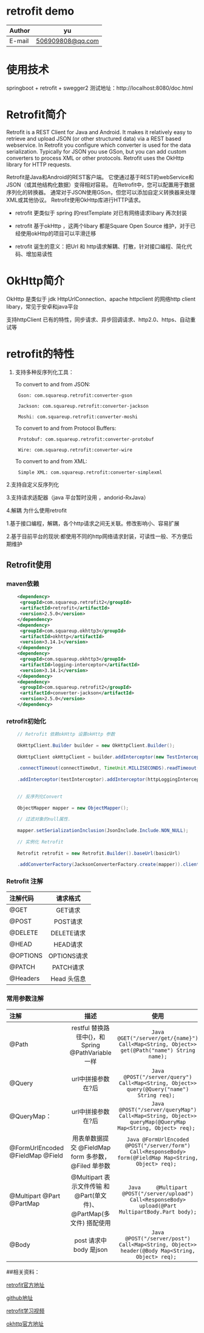 # retrofit demo

|Author|yu|
|---|---
|E-mail|506909808@qq.com

# 使用技术
springboot + retrofit + swegger2
测试地址：http://localhost:8080/doc.html

# Retrofit简介

Retrofit is a REST Client for Java and Android. It makes it relatively easy to retrieve and upload JSON (or other structured data) via a REST based webservice. In Retrofit you configure which converter is used for the data serialization. Typically for JSON you use GSon, but you can add custom converters to process XML or other protocols. Retrofit uses the OkHttp library for HTTP requests.

Retrofit是Java和Android的REST客户端。 它使通过基于REST的webService和JSON（或其他结构化数据）变得相对容易。 在Retrofit中，您可以配置用于数据序列化的转换器。 通常对于JSON使用GSon，但您可以添加自定义转换器来处理XML或其他协议。 Retrofit使用OkHttp库进行HTTP请求。


* retrofit 更类似于 spring 的restTemplate 对已有网络请求libary 再次封装

* retrofit 基于okHttp ，这两个libary 都是Square Open Source 维护，对于已经使用okHttp的项目可以平滑迁移

* retrofit 诞生的意义：把Url 和 http请求解耦、打散，针对接口编程、简化代码、增加易读性

# OkHttp简介

OkHttp 是类似于 jdk HttpUrlConnection、apache httpclient 的网络http client libary，常见于安卓和java平台

支持httpClient 已有的特性，同步请求、异步回调请求、http2.0、https、自动重试等

# retrofit的特性

1. 支持多种反序列化工具：

    To convert to and from JSON:

        Gson: com.squareup.retrofit:converter-gson

        Jackson: com.squareup.retrofit:converter-jackson

        Moshi: com.squareup.retrofit:converter-moshi

    To convert to and from Protocol Buffers:

        Protobuf: com.squareup.retrofit:converter-protobuf

        Wire: com.squareup.retrofit:converter-wire

    To convert to and from XML:

        Simple XML: com.squareup.retrofit:converter-simplexml

2.支持自定义反序列化

3.支持请求适配器（java 平台暂时没用 ，andorid-RxJava）

4.解耦
为什么使用retrofit

1.基于接口编程，解耦，各个http请求之间无关联。修改影响小、容易扩展

2.基于目前平台的现状:都使用不同的http网络请求封装，可读性一般、不方便后期维护


## Retrofit使用
### maven依赖
```xml
    <dependency>
     <groupId>com.squareup.retrofit2</groupId>
     <artifactId>retrofit</artifactId>
     <version>2.5.0</version>
    </dependency>
    <dependency>
     <groupId>com.squareup.okhttp3</groupId>
     <artifactId>okhttp</artifactId>
     <version>3.14.1</version>
    </dependency>
    <dependency>
     <groupId>com.squareup.okhttp3</groupId>
     <artifactId>logging-interceptor</artifactId>
     <version>3.14.1</version>
    </dependency>
    <dependency>
     <groupId>com.squareup.retrofit2</groupId>
     <artifactId>converter-jackson</artifactId>
     <version>2.5.0</version>
    </dependency>
``` 
### retrofit初始化
    
```Java 
    // Retrofit 依赖okHttp 设置okHttp 参数
    
    OkHttpClient.Builder builder = new OkHttpClient.Builder();
    
    OkHttpClient okHttpClient = builder.addInterceptor(new TestInterceptor())
    
    .connectTimeout(connectTimeOut, TimeUnit.MILLISECONDS).readTimeout(readTimeOut, TimeUnit.MILLISECONDS)
    
    .addInterceptor(testInterceptor).addInterceptor(httpLoggingInterceptor).build();
    
    
    // 反序列化Convert
    
    ObjectMapper mapper = new ObjectMapper();
    
    // 过滤对象的null属性.
    
    mapper.setSerializationInclusion(JsonInclude.Include.NON_NULL);
    
    // 实例化 Retrofit
    
    Retrofit retrofit = new Retrofit.Builder().baseUrl(basicUrl)
    
    .addConverterFactory(JacksonConverterFactory.create(mapper)).client(okHttpClient).build();
```

### Retrofit 注解
	
| 注解代码 | 请求格式  | 
| :------------ |:---------------:| 
| @GET          |GET请求 |
| @POST      | POST请求        |
| @DELETE | DELETE请求        |
|@HEAD | HEAD请求|
|@OPTIONS	|OPTIONS请求|
|@PATCH	| PATCH请求|
|@Headers|Head 头信息|
	

### 常用参数注解

| 注解 | 描述 | 使用 | 结果url |
| :------------ |:---------------:|:---------------:|:---------------:| 
|@Path |restful 替换路径中{}，和Spring @PathVariable一样 |   ```Java @GET("/server/get/{name}") Call<Map<String, Object>> get(@Path("name") String name);```|/server/get/name|
|@Query |url中拼接参数 在?后 |   ```Java   @POST("/server/query") Call<Map<String, Object>> query(@Query("name") String req); ```|/server/queryMap?name=req|
|@QueryMap：|url中拼接参数 在?后| ```Java  @POST("/server/queryMap") Call<Map<String, Object>> queryMap(@QueryMap Map<String, Object> req); ```|/server/queryMap?a=111&b=222|
|@FormUrlEncoded @FieldMap @Field|用表单数据提交 @FieldMap  form 多参数，@Filed 单参数|```Java @FormUrlEncoded @POST("/server/form") Call<ResponseBody> form(@FieldMap Map<String, Object> req); ```|/server/form param: key1 = value1,key2 = value2 |
|@Multipart @Part  @PartMap|@Multipart 表示文件传输 和 @Part(单文件)、@PartMap(多文件) 搭配使用 |```Java     @Multipart @POST("/server/upload") Call<ResponseBody> upload(@Part MultipartBody.Part body);```| 以流的方式传输文件|
|@Body| post 请求中body 是json |```Java   @POST("/server/post") Call<Map<String, Object>> header(@Body Map<String, Object> req); ```| /server/post,body {"name":"yu"}|


##相关资料：

[retrofit官方地址](https://square.github.io/retrofit/)

[github地址](https://github.com/square/retrofit)

[retrofit学习视频](https://futurestud.io/tutorials/retrofit-getting-started-and-android-client)

[okhttp官方地址](https://square.github.io/okhttp/)
